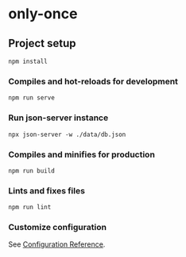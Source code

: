 # only-once

## Project setup
```
npm install
```

### Compiles and hot-reloads for development
```
npm run serve
```

### Run json-server instance
```
npx json-server -w ./data/db.json
```

### Compiles and minifies for production
```
npm run build
```

### Lints and fixes files
```
npm run lint
```

### Customize configuration
See [Configuration Reference](https://cli.vuejs.org/config/).
